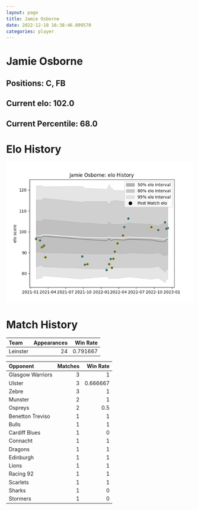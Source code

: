 ```yaml
---  
layout: page  
title: Jamie Osborne  
date: 2022-12-18 16:38:46.099570  
categories: player  
---
```

# Jamie Osborne

## Positions: C, FB

## Current elo: 102.0

## Current Percentile: 68.0

# Elo History


![elo history](history_JamieOsborne.png)
# Match History


| Team     |   Appearances |   Win Rate |
|:---------|--------------:|-----------:|
| Leinster |            24 |   0.791667 |

| Opponent         |   Matches |   Win Rate |
|:-----------------|----------:|-----------:|
| Glasgow Warriors |         3 |   1        |
| Ulster           |         3 |   0.666667 |
| Zebre            |         3 |   1        |
| Munster          |         2 |   1        |
| Ospreys          |         2 |   0.5      |
| Benetton Treviso |         1 |   1        |
| Bulls            |         1 |   1        |
| Cardiff Blues    |         1 |   0        |
| Connacht         |         1 |   1        |
| Dragons          |         1 |   1        |
| Edinburgh        |         1 |   1        |
| Lions            |         1 |   1        |
| Racing 92        |         1 |   1        |
| Scarlets         |         1 |   1        |
| Sharks           |         1 |   0        |
| Stormers         |         1 |   0        |